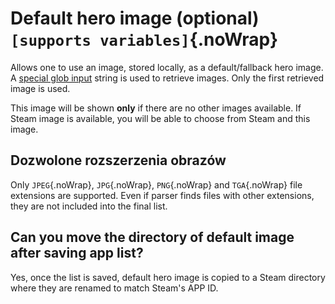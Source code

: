 # Default hero image (optional) `[supports variables]`{.noWrap}

Allows one to use an image, stored locally, as a default/fallback hero image. A [special glob input](#special-glob-input) string is used to retrieve images. Only the first retrieved image is used.

This image will be shown **only** if there are no other images available. If Steam image is available, you will be able to choose from Steam and this image.

## Dozwolone rozszerzenia obrazów

Only `JPEG`{.noWrap}, `JPG`{.noWrap}, `PNG`{.noWrap} and `TGA`{.noWrap} file extensions are supported. Even if parser finds files with other extensions, they are not included into the final list.

## Can you move the directory of default image after saving app list?

Yes, once the list is saved, default hero image is copied to a Steam directory where they are renamed to match Steam's APP ID.
